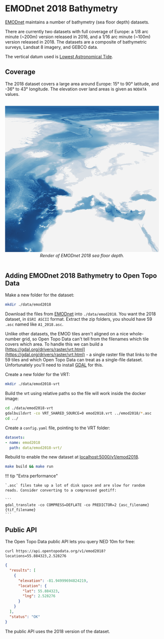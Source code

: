 # EMODnet 2018 Bathymetry

[EMODnet](https://www.emodnet-bathymetry.eu/) maintains a number of bathymetry (sea floor depth) datasets.

There are currently two datasets with full coverage of Europe: a 1/8 arc minute (~200m) version released in 2016, and a 1/16 arc minute (~100m) version released in 2018. The datasets are a composite of bathymetric surveys, Landsat 8 imagery, and GEBCO data.

The vertical datum used is [Lowest Astronomical Tide](https://tidesandcurrents.noaa.gov/datum_options.html).



## Coverage

The 2018 dataset covers a large area around Europe: 15° to 90° latitude, and -36° to 43° longitude. The elevation over land areas is given as `NODATA` values.

<p style="text-align:center; padding: 1rem 0">
  <img src="/img/emod.png" alt="EMOD 2018 coverage map.">
  <br>
  <em>Render of EMODnet 2018 sea floor depth.</em>
</p>





## Adding EMODnet 2018 Bathymetry to Open Topo Data

Make a new folder for the dataset:

```bash
mkdir ./data/emod2018
```

Download the files from [EMODnet](https://portal.emodnet-bathymetry.eu/) into `./data/emod2018`. You want the 2018 dataset, in `ESRI ASCII` format. Extract the zip folders, you should have 59 `.asc` named like `A1_2018.asc`.

Unlike other datasets, the EMOD tiles aren't aligned on a nice whole-number grid, so Open Topo Data can't tell from the filenames which tile covers which area. To handle this we can build a [https://gdal.org/drivers/raster/vrt.html](https://gdal.org/drivers/raster/vrt.html) - a single raster file that links to the 59 tiles and which Open Topo Data can treat as a single-file dataset. Unfortunately you'll need to install [GDAL](https://gdal.org/) for this.

Create a new folder for the VRT:
```bash
mkdir ./data/emod2018-vrt
```

Build the vrt using relative paths so the file will work inside the docker image:
```bash
cd ./data/emod2018-vrt
gdalbuildvrt -co VRT_SHARED_SOURCE=0 emod2018.vrt ../emod2018/*.asc
cd ../
```

Create a `config.yaml` file, pointing to the VRT folder:

```yaml
datasets:
- name: emod2018
  path: data/emod2018-vrt/
```

Rebuild to enable the new dataset at [localhost:5000/v1/emod2018](http://localhost:5000/v1/emod2018?locations=37.653512,-119.410503).

```bash
make build && make run
```

!!! tip "Extra performance"

    `.asc` files take up a lot of disk space and are slow for random reads. Consider converting to a compressed geotiff:

    ```
    gdal_translate -co COMPRESS=DEFLATE -co PREDICTOR=2 {asc_filename} {tif_filename}
    ```



## Public API

The Open Topo Data public API lets you query NED 10m for free:

```
curl https://api.opentopodata.org/v1/emod2018?locations=55.884323,2.528276

```

```json
{
  "results": [
    {
      "elevation": -81.94999694824219, 
      "location": {
        "lat": 55.884323, 
        "lng": 2.528276
      }
    }
  ], 
  "status": "OK"
}
```

The public API uses the 2018 version of the dataset.

